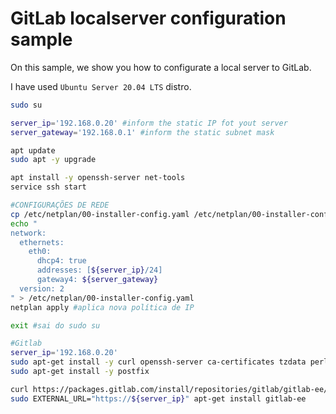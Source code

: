 # GitLab localserver configuration sample

On this sample, we show you how to configurate a local server to GitLab.

I have used `Ubuntu Server 20.04 LTS` distro.

```sh
sudo su

server_ip='192.168.0.20' #inform the static IP fot yout server
server_gateway='192.168.0.1' #inform the static subnet mask

apt update
sudo apt -y upgrade

apt install -y openssh-server net-tools
service ssh start

#CONFIGURAÇÕES DE REDE
cp /etc/netplan/00-installer-config.yaml /etc/netplan/00-installer-config.yaml.bkp
echo "
network:
  ethernets:
    eth0:
      dhcp4: true
      addresses: [${server_ip}/24]
      gateway4: ${server_gateway}
  version: 2
" > /etc/netplan/00-installer-config.yaml
netplan apply #aplica nova política de IP

exit #sai do sudo su

#Gitlab
server_ip='192.168.0.20'
sudo apt-get install -y curl openssh-server ca-certificates tzdata perl
sudo apt-get install -y postfix

curl https://packages.gitlab.com/install/repositories/gitlab/gitlab-ee/script.deb.sh | sudo bash
sudo EXTERNAL_URL="https://${server_ip}" apt-get install gitlab-ee




```
